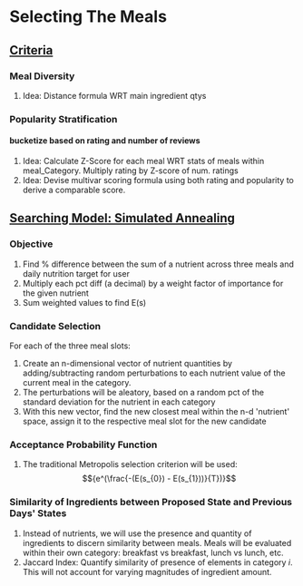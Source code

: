 
# Selecting The Meals

## <u>Criteria</u>
### Meal Diversity
1. Idea: Distance formula WRT main ingredient qtys
### Popularity Stratification
#### bucketize based on <b>rating</b> and <b>number of reviews</b>
1. Idea: Calculate Z-Score for each meal WRT stats of meals within meal_Category. Multiply rating by Z-score of num. ratings
2. Idea: Devise multivar scoring formula using both rating and popularity to derive a comparable score.


## <u>Searching Model: Simulated Annealing</u>
### Objective
1. Find % difference between the sum of a nutrient across three meals and daily nutrition target for user
2. Multiply each pct diff (a decimal) by a weight factor of importance for the given nutrient
3. Sum weighted values to find E(s)

### Candidate Selection
For each of the three meal slots:
1. Create an n-dimensional vector of nutrient quantities by adding/subtracting random perturbations to each nutrient value of the current meal in the category.
2. The perturbations will be aleatory, based on a random pct of the standard deviation for the nutrient in each category
3. With this new vector, find the new closest meal within the n-d 'nutrient' space, assign it to the respective meal slot for the new candidate

### Acceptance Probability Function
1. The traditional Metropolis selection criterion will be used: $${e^(\frac{-(E(s_{0}) - E(s_{1}))}{T})}$$

### Similarity of Ingredients between Proposed State and Previous Days' States
1. Instead of nutrients, we will use the presence and quantity of ingredients to discern similarity between meals. Meals will be evaluated within their own category: breakfast vs breakfast, lunch vs lunch, etc.
2. Jaccard Index: Quantify similarity of presence of elements in category <i>i</i>. This will not account for varying magnitudes of ingredient amount. 